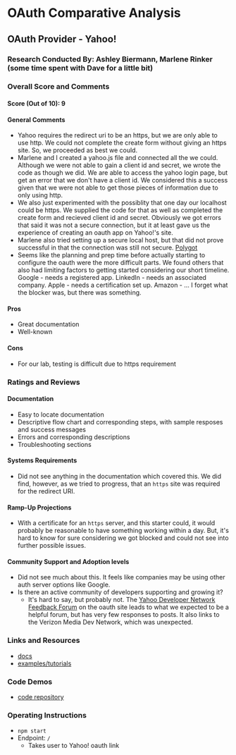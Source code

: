 # OAuth Comparative Analysis

## OAuth Provider - Yahoo!

### Research Conducted By: Ashley Biermann, Marlene Rinker (some time spent with Dave for a little bit)

### Overall Score and Comments
#### Score (Out of 10): 9
#### General Comments
- Yahoo requires the redirect uri to be an https, but we are only able to use http. We could not complete the create form without giving an https site. So, we proceeded as best we could.
- Marlene and I created a yahoo.js file and connected all the we could. Although we were not able to gain a client id and secret, we wrote the code as though we did. We are able to access the yahoo login page, but get an error that we don't have a client id. We considered this a success given that we were not able to get those pieces of information due to only using http.
- We also just experimented with the possiblity that one day our localhost could be https. We supplied the code for that as well as completed the create form and recieved client id and secret. Obviously we got errors that said it was not a secure connection, but it at least gave us the experience of creating an oauth app on Yahoo!'s site.
- Marlene also tried setting up a secure local host, but that did not prove successful in that the connection was still not secure. [Polygot](https://www.thepolyglotdeveloper.com/2018/11/create-self-signed-certificate-nodejs-macos/)
- Seems like the planning and prep time before actually starting to configure the oauth were the more difficult parts. We found others that also had limiting factors to getting started considering our short timeline. Google - needs a registered app. LinkedIn - needs an associated company. Apple - needs a certification set up. Amazon - ... I forget what the blocker was, but there was something.

#### Pros
* Great documentation
* Well-known

#### Cons
* For our lab, testing is difficult due to https requirement

### Ratings and Reviews
#### Documentation
- Easy to locate documentation
- Descriptive flow chart and corresponding steps, with sample resposes and success messages
- Errors and corresponding descriptions
- Troubleshooting sections

#### Systems Requirements
- Did not see anything in the documentation which covered this. We did find, however, as we tried to progress, that an `https` site was required for the redirect URI.

#### Ramp-Up Projections
- With a certificate for an `https` server, and this starter could, it would probably be reasonable to have something working within a day. But, it's hard to know for sure considering we got blocked and could not see into further possible issues.

#### Community Support and Adoption levels
- Did not see much about this. It feels like companies may be using other auth server options like Google.
- Is there an active community of developers supporting and growing it?
  - It's hard to say, but probably not. The [Yahoo Developer Network Feedback Forum](https://yahoo.uservoice.com/forums/309376-yahoo-mobile-developer-suite) on the oauth site leads to what we expected to be a helpful forum, but has very few responses to posts. It also links to the Verizon Media Dev Network, which was unexpected.

### Links and Resources
<!-- * [framework](http://xyz.com) -->
* [docs](https://developer.yahoo.com/oauth2/guide/)
* [examples/tutorials](https://developer.yahoo.com/oauth2/guide/flows_authcode/)

### Code Demos
<!-- * [live/running application](http://xyz.com) -->
* [code repository](https://github.com/401-advanced-javascript-ashley-biermann/oauth-server)

### Operating Instructions
* `npm start`
* Endpoint: `/`
  * Takes user to Yahoo! oauth link